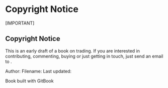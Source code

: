 # Copyright Notice

\[IMPORTANT\]

## Copyright Notice

This is an early draft of a book on trading. If you are interested in contributing, commenting, buying or just getting in touch, just send an email to .

Author:  Filename:  Last updated: 

Book built with GitBook 

